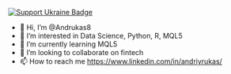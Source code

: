 [![Support Ukraine Badge](https://bit.ly/support-ukraine-now)](https://github.com/support-ukraine/support-ukraine)

- 👋 Hi, I’m @Andrukas8
- 👀 I’m interested in Data Science, Python, R, MQL5
- 🌱 I’m currently learning MQL5
- 💞️ I’m looking to collaborate on fintech
- 📫 How to reach me https://www.linkedin.com/in/andriyrukas/

<!---
Andrukas8/Andrukas8 is a ✨ special ✨ repository because its `README.md` (this file) appears on your GitHub profile.
You can click the Preview link to take a look at your changes.
--->
